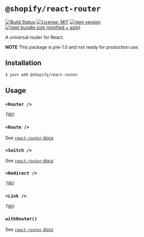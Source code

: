 # `@shopify/react-router`

[![Build Status](https://travis-ci.org/Shopify/quilt.svg?branch=master)](https://travis-ci.org/Shopify/quilt)
[![License: MIT](https://img.shields.io/badge/License-MIT-green.svg)](LICENSE.md) [![npm version](https://badge.fury.io/js/%40shopify%2Freact-router.svg)](https://badge.fury.io/js/%40shopify%2Freact-router.svg) [![npm bundle size (minified + gzip)](https://img.shields.io/bundlephobia/minzip/@shopify/react-router.svg)](https://img.shields.io/bundlephobia/minzip/@shopify/react-router.svg)

A universal router for React.

**NOTE** This package is pre-1.0 and not ready for production use.

## Installation

```bash
$ yarn add @shopify/react-router
```

## Usage

### `<Router />`

_TBD_

### `<Route />`

See [`react-router` docs](https://reacttraining.com/react-router/web/api/Route)

### `<Switch />`

See [`react-router` docs](https://reacttraining.com/react-router/web/api/Switch)

### `<Redirect />`

_TBD_

### `<Link />`

_TBD_

### `withRouter()`

See [`react-router` docs](https://reacttraining.com/react-router/web/api/Switch)
